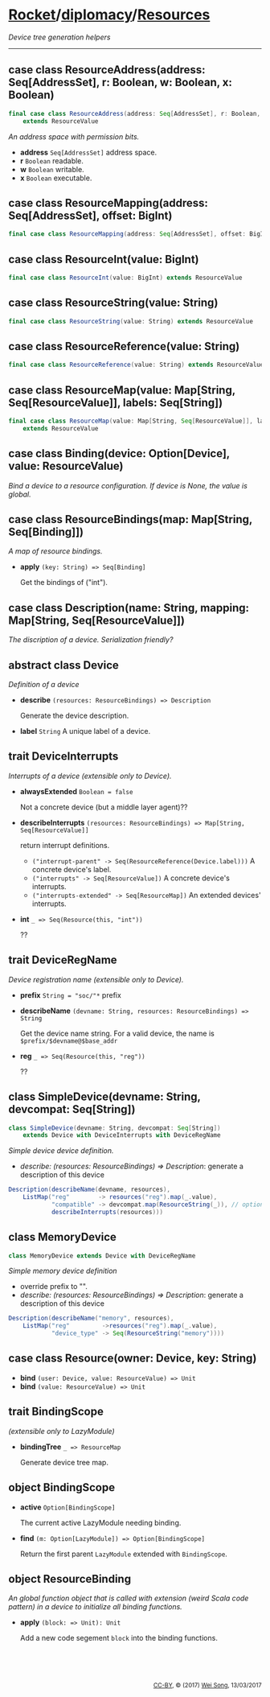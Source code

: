 [Rocket](../Readme.md)/[diplomacy](../diplomacy.md)/[Resources](https://github.com/freechipsproject/rocket-chip/blob/master/src/main/scala/diplomacy/Resources.scala)
=====================

*Device tree generation helpers*

**********************

case class ResourceAddress(address: Seq[AddressSet], r: Boolean, w: Boolean, x: Boolean)
-----------------
```scala
final case class ResourceAddress(address: Seq[AddressSet], r: Boolean, w: Boolean, x: Boolean)
    extends ResourceValue
```

*An address space with permission bits.*

+ **address** `Seq[AddressSet]` address space.
+ **r** `Boolean` readable.
+ **w** `Boolean` writable.
+ **x** `Boolean` executable.

case class ResourceMapping(address: Seq[AddressSet], offset: BigInt)
-----------------------
```scala
final case class ResourceMapping(address: Seq[AddressSet], offset: BigInt) extends ResourceValue
```


case class ResourceInt(value: BigInt)
-----------------------
```scala
final case class ResourceInt(value: BigInt) extends ResourceValue
```

case class ResourceString(value: String)
-----------------------
```scala
final case class ResourceString(value: String) extends ResourceValue
```

case class ResourceReference(value: String)
-----------------------
```scala
final case class ResourceReference(value: String) extends ResourceValue
```

case class ResourceMap(value: Map[String, Seq[ResourceValue]], labels: Seq[String])
-----------------------
```scala
final case class ResourceMap(value: Map[String, Seq[ResourceValue]], labels: Seq[String] = Nil)
    extends ResourceValue
```

case class Binding(device: Option[Device], value: ResourceValue)
----------------------
*Bind a device to a resource configuration. If device is None, the value is global.*


case class ResourceBindings(map: Map[String, Seq[Binding]])
----------------------
*A map of resource bindings.*

+ **apply** `(key: String) => Seq[Binding]`

    Get the bindings of ("int").

case class Description(name: String, mapping: Map[String, Seq[ResourceValue]])
----------------------
*The discription of a device. Serialization friendly?*

abstract class Device
-----------------------
*Definition of a device*

+ **describe** `(resources: ResourceBindings) => Description`

    Generate the device description.

+ **label** `String` A unique label of a device.

trait DeviceInterrupts
-----------------------
*Interrupts of a device (extensible only to Device).*

+ **alwaysExtended** `Boolean = false`

    Not a concrete device (but a middle layer agent)??

+ **describeInterrupts** `(resources: ResourceBindings) => Map[String, Seq[ResourceValue]]`

    return interrupt definitions.

  + `("interrupt-parent" -> Seq(ResourceReference(Device.label)))` A concrete device's label.
  + `("interrupts" -> Seq[ResourceValue])` A concrete device's interrupts.
  + `("interrupts-extended" -> Seq[ResourceMap])` An extended devices' interrupts.

+ **int** `_ => Seq(Resource(this, "int"))`

    ??

trait DeviceRegName
-------------------------
*Device registration name (extensible only to Device).*

+ **prefix** `String = "soc/"*` prefix
+ **describeName** `(devname: String, resources: ResourceBindings) => String`

    Get the device name string. For a valid device, the name is `$prefix/$devname@$base_addr`

+ **reg** `_ => Seq(Resource(this, "reg"))`

    ??

class SimpleDevice(devname: String, devcompat: Seq[String])
-------------------
```scala
class SimpleDevice(devname: String, devcompat: Seq[String])
    extends Device with DeviceInterrupts with DeviceRegName
```

*Simple device device definition.*

+ *describe: (resources: ResourceBindings) => Description*: generate a description of this device
```scala
Description(describeName(devname, resources),
    ListMap("reg"        -> resources("reg").map(_.value),
            "compatible" -> devcompat.map(ResourceString(_)), // optional
            describeInterrupts(resources)))
```

class MemoryDevice
-----------------------
```scala
class MemoryDevice extends Device with DeviceRegName
```

*Simple memory device definition*

+ override prefix to "".
+ *describe: (resources: ResourceBindings) =>  Description*: generate a description of this device
```scala
Description(describeName("memory", resources),
    ListMap("reg"         ->resources("reg").map(_.value),
            "device_type" -> Seq(ResourceString("memory"))))
```


case class Resource(owner: Device, key: String)
----------

+ **bind** `(user: Device, value: ResourceValue) => Unit`
+ **bind** `(value: ResourceValue) => Unit`

trait BindingScope
-----------
*(extensible only to LazyModule)*

+ **bindingTree** `_ => ResourceMap`

    Generate device tree map.

object BindingScope
------------
+ **active** `Option[BindingScope]`

    The current active LazyModule needing binding.

+ **find** `(m: Option[LazyModule]) => Option[BindingScope]`

    Return the first parent `LazyModule` extended with `BindingScope`.

object ResourceBinding
-------------
*An global function object that is called with extension (weird Scala code pattern) in a device to initialize all binding functions.*

+ **apply** `(block: => Unit): Unit`

    Add a new code segement `block` into the binding functions.


<br><br><br><p align="right"><sub>[CC-BY](https://creativecommons.org/licenses/by/3.0/), &copy; (2017) [Wei Song](mailto:wsong83@gmail.com), 13/03/2017</sub></p>

